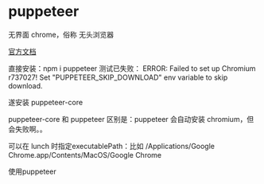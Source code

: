 # puppeteer 
无界面 chrome，俗称 无头浏览器

[官方文档](https://pptr.dev/)

直接安装：npm i puppeteer 测试已失败：
ERROR: Failed to set up Chromium r737027! Set "PUPPETEER_SKIP_DOWNLOAD" env variable to skip download.

遂安装 puppeteer-core

puppeteer-core 和 puppeteer 区别是：puppeteer 会自动安装 chromium，但会失败啊。。

可以在 lunch 时指定executablePath：比如 /Applications/Google Chrome.app/Contents/MacOS/Google Chrome



使用puppeteer 